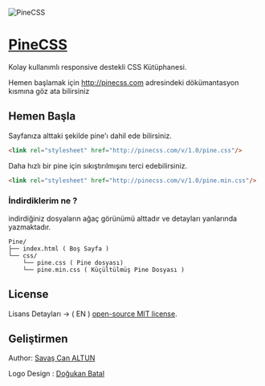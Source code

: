 ![PineCSS](http://pinecss.com/images/pine.png "PineCSS Logo")
# [PineCSS](http://pinecss.com)
Kolay kullanımlı responsive destekli CSS Kütüphanesi.

Hemen başlamak için <http://pinecss.com> adresindeki dökümantasyon kısmına göz ata bilirsiniz

## Hemen Başla
Sayfanıza alttaki şekilde pine'ı dahil ede bilirsiniz.
``` html
<link rel="stylesheet" href="http://pinecss.com/v/1.0/pine.css"/>
```
Daha hızlı bir pine için sıkıştırılmışını terci edebilirsiniz.
``` html
<link rel="stylesheet" href="http://pinecss.com/v/1.0/pine.min.css"/>
```
### İndirdiklerim ne ?
indirdiğiniz dosyaların ağaç görünümü alttadır ve detayları yanlarında yazmaktadır. 
```
Pine/
├── index.html ( Boş Sayfa )
└── css/
    └── pine.css ( Pine dosyası)
    └── pine.min.css ( Küçültülmüş Pine Dosyası ) 
```
## License
Lisans Detayları -> ( EN )  [open-source MIT license](https://github.com/PineCSS/pine/blob/master/LICENSE).

## Geliştirmen
Author: [Savaş Can ALTUN](http://savascanaltun.com.tr)

Logo Design : [Doğukan Batal](http://dogukanbatal.com)
